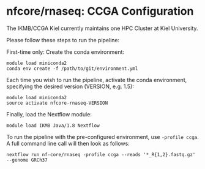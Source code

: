# nfcore/rnaseq: CCGA Configuration

The IKMB/CCGA Kiel currently maintains one HPC Cluster at Kiel University.

Please follow these steps to run the pipeline:

First-time only: Create the conda environment:

```
module load miniconda2
conda env create -f /path/to/git/environment.yml
```

Each time you wish to run the pipeline, activate the conda environment, specifying the desired version (VERSION, e.g. 1.5):

```
module load miniconda2
source activate nfcore-rnaseq-VERSION
```

Finally, load the Nextflow module:

```
module load IKMB Java/1.8 Nextflow
```

To run the pipeline with the pre-configured environment, use `-profile ccga`. A full command line call will then look as follows:

```
nextflow run nf-core/rnaseq -profile ccga --reads '*_R{1,2}.fastq.gz' --genome GRCh37
```

